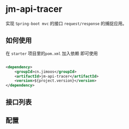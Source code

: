 # jm-api-tracer

实现 `Spring-boot mvc` 的接口 `request/response` 的捕捉应用。

## 如何使用

在 `starter` 项目里的`pom.xml` 加入依赖 即可使用

```xml

<dependency>
    <groupId>cn.jimoos</groupId>
    <artifactId>jm-api-tracer</artifactId>
    <version>${project.version}</version>
</dependency>
```

## 接口列表

## 配置